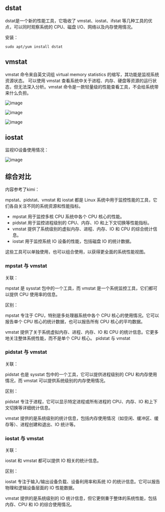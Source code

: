 ## dstat
dstat是一个新的性能工具，它吸收了 vmstat、iostat、ifstat 等几种工具的优点，可以同时观察系统的 CPU、磁盘 I/O、网络以及内存使用情况。

安装：

`sudo apt/yum install dstat
`

## vmstat
vmstat 命令来自英文词组 virtual memory statistics 的缩写，其功能是监视系统资源状态。 可以使用 vmstat 查看系统中关于进程、内存、硬盘等资源的运行状态，但无法深入分析。vmstat 命令是一款轻量级的性能查看工具，不会给系统带来什么负担。

![image](https://github.com/user-attachments/assets/a2853f08-8135-4ed8-9a05-832d54ca98b7)

![image](https://github.com/user-attachments/assets/c207ae22-6e62-4ea7-8d68-2d4036c152cb)

![image](https://github.com/user-attachments/assets/bc00b882-caa0-4389-b791-0844abaf5cf5)

## iostat
监视IO设备使用情况：

![image](https://github.com/user-attachments/assets/9870c902-92b8-45ee-bb64-8990c4b69bc5)

## 综合对比
内容参考了kimi：

mpstat、pidstat、vmstat 和 iostat 都是 Linux 系统中用于监控性能的工具，它们各自关注不同的系统资源和性能指标。

- mpstat 用于监控多核 CPU 系统中各个 CPU 核心的性能。
- pidstat 用于监控进程级别的 CPU、内存、IO 和上下文切换等性能指标。
- vmstat 提供了系统级别的虚拟内存、进程、内存、IO 和 CPU 的综合统计信息。
- iostat 用于监控系统 IO 设备的性能，包括磁盘 IO 的统计数据。

这些工具可以单独使用，也可以组合使用，以获得更全面的系统性能视图。

### mpstat﻿ 与 ﻿vmstat﻿
关联：﻿

mpstat﻿ 是 ﻿sysstat﻿ 包中的一个工具，而 ﻿vmstat﻿ 是一个系统监控工具，它们都可以提供 CPU 使用率的信息。

区别：

﻿﻿mpstat﻿ 专注于 CPU，特别是多处理器系统中各个 CPU 核心的使用情况。它可以报告单个 CPU 核心的统计数据，也可以报告所有 CPU 核心的平均数据。

﻿﻿vmstat﻿ 提供了关于系统虚拟内存、进程、内存、IO 和 CPU 的统计信息。它更多地关注整体系统性能，而不是单个 CPU 核心。
﻿﻿pidstat﻿ 与 ﻿vmstat﻿

### pidstat 与 vmstat
关联：

pidstat 也是 sysstat 包中的一个工具，它可以提供进程级别的 CPU 和内存使用情况，而 vmstat 可以提供系统级别的内存使用情况。

区别：

pidstat 专注于进程，它可以显示特定进程或所有进程的 CPU、内存、IO 和上下文切换等详细统计信息。

vmstat 提供的是系统级别的统计信息，包括内存使用情况（如空闲、缓冲区、缓存等）、进程创建和退出、IO 统计等。

### iostat 与 vmstat
关联：

iostat 和 vmstat 都可以提供 IO 相关的统计信息。

区别：

iostat 专注于输入/输出设备负载、设备利用率和系统 IO 的统计信息。它可以报告物理和逻辑设备层面的 IO 性能数据。

vmstat 提供的是系统级别的 IO 统计信息，但它更侧重于整体的系统性能，包括内存、CPU 和 IO 的综合使用情况。